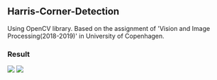 ## Harris-Corner-Detection
Using OpenCV library. 
Based on the assignment of 'Vision and Image Processing(2018-2019)' in University of Copenhagen. 
### Result
<img src="img/result_image">
<img src="img/result_statistics">
